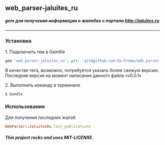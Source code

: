## web_parser-jaluites_ru

##### gem для получения информации о жалобах с портала http://jaluites.ru
---

### Установка

1\. Подключить гем в Gemfile

```ruby
gem 'web_parser-jaluites_ru', git: 'git@github.com:Go-Promo/web_parser-jaluites_ru.git', tag: 'v0.0.1'
```

В качестве тега, возможно, потребуется указать более свежую версию. Последняя версия на момент написания данного файла «v0.0.1»

2\. Выполнить команду в терминале 

```bash
$ bundle
```

### Использование

Для получения последних жалоб

```ruby
WebParser::JaluitesRu.last_publications
```

###### **This project rocks and uses MIT-LICENSE.**